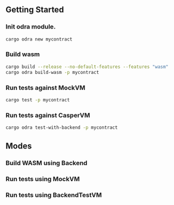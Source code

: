 ## Getting Started

### Init odra module.

```bash
cargo odra new mycontract
```

### Build wasm
```bash
cargo build --release --no-default-features --features "wasm"
cargo odra build-wasm -p mycontract
```

### Run tests against MockVM

```bash
cargo test -p mycontract
```

### Run tests against CasperVM
```bash
cargo odra test-with-backend -p mycontract
```

## Modes

### Build WASM using Backend

### Run tests using MockVM

### Run tests using BackendTestVM
